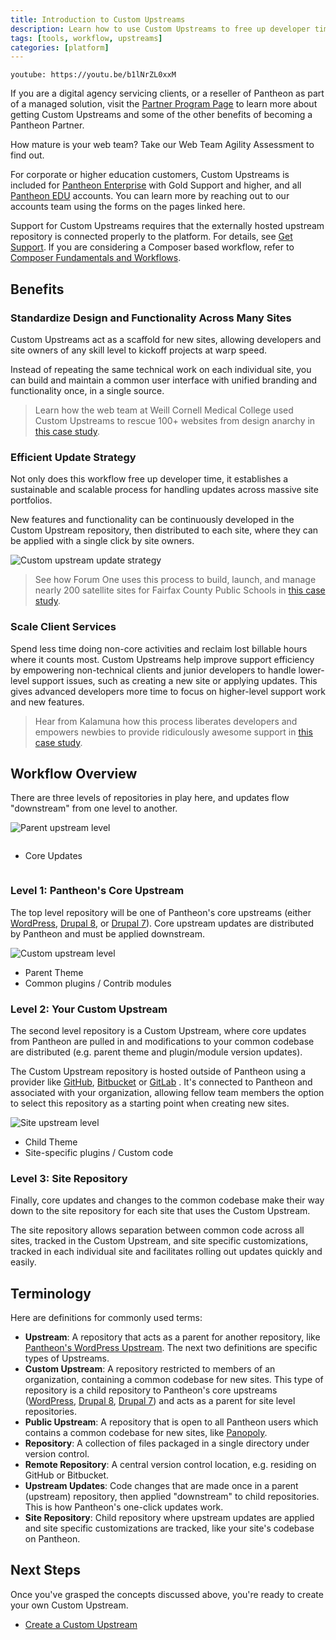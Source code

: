 ```yaml
---
title: Introduction to Custom Upstreams
description: Learn how to use Custom Upstreams to free up developer time.
tags: [tools, workflow, upstreams]
categories: [platform]
---
```


`youtube: https://youtu.be/b1lNrZL0xxM`

If you are a digital agency servicing clients, or a reseller of Pantheon as part of a managed solution, visit the [Partner Program Page](https://pantheon.io/agencies/partner-program) to learn more about getting Custom Upstreams and some of the other benefits of becoming a Pantheon Partner.

<Enablement title="Web Team Agility Assessment" link="https://pantheon.io/web-team-agility-assessment?docs" campaign="docs-agility">

How mature is your web team? Take our Web Team Agility Assessment to find out.

</Enablement>

For corporate or higher education customers, Custom Upstreams is included for [Pantheon Enterprise](https://pantheon.io/pantheon-enterprise) with Gold Support and higher, and all [Pantheon EDU](https://pantheon.io/edu) accounts. You can learn more by reaching out to our accounts team using the forms on the pages linked here.

<Alert title="Note" type="info">

Support for Custom Upstreams requires that the externally hosted upstream repository is connected properly to the platform. For details, see [Get Support](/support/#custom-upstreams). If you are considering a Composer based workflow, refer to [Composer Fundamentals and Workflows](/composer/).

</Alert>

## Benefits

### Standardize Design and Functionality Across Many Sites
Custom Upstreams act as a scaffold for new sites, allowing developers and site owners of any skill level to kickoff projects at warp speed.

Instead of repeating the same technical work on each individual site, you can build and maintain a common user interface with unified branding and functionality once, in a single source.

> Learn how the web team at Weill Cornell Medical College used Custom Upstreams to rescue 100+ websites from design anarchy in [this case study](https://pantheon.io/resources/weill-cornell-drupal-distribution-case-study).

### Efficient Update Strategy
Not only does this workflow free up developer time, it establishes a sustainable and scalable process for handling updates across massive site portfolios.

New features and functionality can be continuously developed in the Custom Upstream repository, then distributed to each site, where they can be applied with a single click by site owners.

![Custom upstream update strategy](../images/update-diagram.png)

> See how Forum One uses this process to build, launch, and manage nearly 200 satellite sites for Fairfax County Public Schools in [this case study](https://pantheon.io/resources/forum-one-pantheon-fairfax-county-public-schools-drupal-case-study).

### Scale Client Services
Spend less time doing non-core activities and reclaim lost billable hours where it counts most. Custom Upstreams help improve support efficiency by empowering non-technical clients and junior developers to handle lower-level support issues, such as creating a new site or applying updates. This gives advanced developers more time to focus on higher-level support work and new features.

> Hear from Kalamuna how this process liberates developers and empowers newbies to provide ridiculously awesome support in [this case study](https://pantheon.io/resources/kalamuna-pantheon-drupal-agency-case-study).

## Workflow Overview
There are three levels of repositories in play here, and updates flow "downstream" from one level to another.

<div class="upstream-overview-outter-clear">
<div class="upstream-overview-outter">
<div class="upstream-content-inner-icon">

![Parent upstream level](../images/levelone-icon.png)

<ul class="upstream" style="margin-right:40px;display:inline-flex;">
<li>Core Updates</li>
</ul>
</div>
<div class="upstream-content-inner-content">
<h3>Level 1: Pantheon's Core Upstream</h3>

The top level repository will be one of Pantheon's core upstreams (either [WordPress](https://github.com/pantheon-systems/wordpress), [Drupal 8](https://github.com/pantheon-systems/drops-8), or [Drupal 7](https://github.com/pantheon-systems/drops-7)). Core upstream updates are distributed by Pantheon and must be applied downstream.

</div>
</div>
</div>
<div class="upstream-overview-outter-clear">
<div class="upstream-overview-outter">
<div class="upstream-content-inner-icon">

![Custom upstream level](../images/leveltwo-icon.png)

<ul class="upstream">
<li>Parent Theme</li>
<li>Common plugins / Contrib modules</li>
</ul>
</div>
<div class="upstream-content-inner-content">
<h3>Level 2: Your Custom Upstream</h3>

The second level repository is a Custom Upstream, where core updates from Pantheon are pulled in and modifications to your common codebase are distributed (e.g. parent theme and plugin/module version updates).

The Custom Upstream repository is hosted outside of Pantheon using a provider like [GitHub](https://github.com/), [Bitbucket](https://bitbucket.org/) or [GitLab](https://about.gitlab.com/) <a rel="popover" data-proofer-ignore data-toggle="tooltip" data-html="true" data-title="" data-content="Contact support to create a GitLab based custom upstream."><em class="fa fa-info-circle"></em></a>. It's connected to Pantheon and associated with your organization, allowing fellow team members the option to select this repository as a starting point when creating new sites.

</div>
</div>
</div>
<div class="upstream-overview-outter">
<div class="upstream-content-inner-icon">

![Site upstream level](../images/levelthree-icon.png)

<ul class="upstream">
<li>Child Theme</li>
<li>Site-specific plugins / Custom code</li>
</ul>
</div>
<div class="upstream-content-inner-content">
<h3>Level 3: Site Repository</h3>

Finally, core updates and changes to the common codebase make their way down to the site repository for each site that uses the Custom Upstream.

The site repository allows separation between common code across all sites, tracked in the Custom Upstream, and site specific customizations, tracked in each individual site and facilitates rolling out updates quickly and easily.

</div>
</div>


## Terminology
Here are definitions for commonly used terms:

* **Upstream**: A repository that acts as a parent for another repository, like [Pantheon's WordPress Upstream](https://github.com/pantheon-systems/wordpress). The next two definitions are specific types of Upstreams.
* **Custom Upstream**: A repository restricted to members of an organization, containing a common codebase for new sites. This type of repository is a child repository to Pantheon's core upstreams ([WordPress](https://github.com/pantheon-systems/wordpress), [Drupal 8](https://github.com/pantheon-systems/drops-8), [Drupal 7](https://github.com/pantheon-systems/drops-7)) and acts as a parent for site level repositories.
* **Public Upstream**: A repository that is open to all Pantheon users which contains a common codebase for new sites, like [Panopoly](https://github.com/populist/panopoly-drops-7).
* **Repository**: A collection of files packaged in a single directory under version control.
* **Remote Repository**: A central version control location, e.g. residing on GitHub or Bitbucket.
* **Upstream Updates**: Code changes that are made once in a parent (upstream) repository, then applied "downstream" to child repositories. This is how Pantheon's one-click updates work.
* **Site Repository**: Child repository where upstream updates are applied and site specific customizations are tracked, like your site's codebase on Pantheon.

## Next Steps

Once you've grasped the concepts discussed above, you're ready to create your own Custom Upstream.

- [Create a Custom Upstream](/create-custom-upstream)
